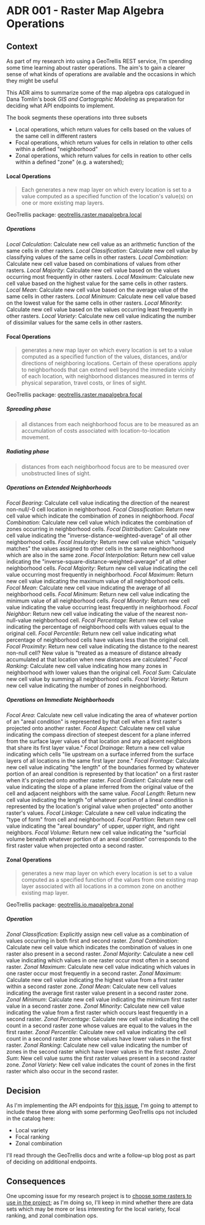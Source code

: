 # ADR 001 - Raster Map Algebra Operations

## Context

As part of my research into using a GeoTrellis REST service, I'm spending some time learning about raster operations. The aim's to gain a clearer sense of what kinds of operations are available and the occasions in which they might be useful

This ADR aims to summarize some of the map algebra ops catalogued in Dana Tomlin's book *GIS and Cartographic Modeling* as preparation for deciding what API endpoints to implement.

The book segments these operations into three subsets

- Local operations, which return values for cells based on the values of the same cell in different rasters
- Focal operations, which return values for cells in relation to other cells within a defined "neighborhood"
- Zonal operations, which return values for cells in reation to other cells within a defined "zone" (e.g. a watershed);

#### Local Operations

> Each generates a new map layer on which every location is set to a value computed as a specified function of the location's value(s) on one or more existing map layers.

GeoTrellis package: [geotrellis.raster.mapalgebra.local](https://geotrellis.github.io/scaladocs/latest/#geotrellis.raster.mapalgebra.local.package)

##### Operations
*Local Calculation*: Calculate new cell value as an arithmetic function of the same cells in other rasters.
*Local Classification*: Calculate new cell value by classifying values of the same cells in other rasters.
*Local Combination*: Calculate new cell value based on combinations of values from other rasters.
*Local Majority*: Calculate new cell value based on the values occurring most frequently in other rasters.
*Local Maximum*: Calculate new cell value based on the highest value for the same cells in other rasters.
*Local Mean*: Calculate new cell value based on the average value of the same cells in other rasters.
*Local Minimum*: Calculate new cell value based on the lowest value for the same cells in other rasters.
*Local Minority*: Calculate new cell value based on the values occurring least frequently in other rasters.
*Local Variety*: Calculate new cell value indicating the number of dissimilar values for the same cells in other rasters.

#### Focal Operations

> generates a new map layer on which every location is set to a value computed as a specified function of the values, distances, and/or directions of neighboring locations. Certain of these operations apply to neighborhoods that can extend well beyond the immediate vicinity of each location, with neighborhood distances measured in terms of physical separation, travel costs, or lines of sight.

GeoTrellis package: [geotrellis.raster.mapalgebra.focal](https://geotrellis.github.io/scaladocs/latest/#geotrellis.raster.mapalgebra.focal.package)

##### *Spreading phase*

> all distances from each neighborhood focus are to be measured as an accumulation of costs associated with location-to-location movement.

##### *Radiating phase*

> distances from each neighborhood focus are to be measured over unobstructed lines of sight.

##### Operations on Extended Neighborhoods
*Focal Bearing*: Calculate cell value indicating the direction of the nearest non-null/-0 cell location in neighborhood.
*Focal Classification*: Return new cell value which indicate the combination of zones in neighborhood.
*Focal Combination*: Calculate new cell value which indicates the combination of zones occurring in neighborhood cells.
*Focal Distribution*: Calculate new cell value indicating the "inverse-distance-weighted-average" of all other neighborhood cells.
*Focal Insularity*: Return new cell value which "uniquely matches" the values assigned to other cells in the same neighborhood which are also in the same zone.
*Focal Interpolation*: Return new cell value indicating the "inverse-square-distance-weighted-average" of all other neighborhood cells.
*Focal Majority*: Return new cell value indicating the cell value occurring most frequently in neighborhood.
*Focal Maximum*: Return new cell value indicating the maximum value of all neighborhood cells.
*Focal Mean*: Calculate new cell vaue indicating the average of all neighborhood cells.
*Focal Minimum*: Return new cell value indicating the minimum value of all neighborhood cells.
*Focal Minority*: Return new cell value indicating the value occurring least frequently in neighborhood.
*Focal Neighbor*: Return new cell value indicating the value of the nearest non-null-value neighborhood cell.
*Focal Percentage*: Return new cell value indicating the percentage of neighborhood cells with values equal to the original cell.
*Focal Percentile*: Return new cell value indicating what percentage of neighborhood cells have values less than the original cell.
*Focal Proximity*: Return new cell value indicating the distance to the nearest non-null cell? New value is "treated as a measure of distance already accumulated at that location when new distances are calculated."
*Focal Ranking*: Calculate new cell value indicating how many zones in neighborhood with lower values than the original cell.
*Focal Sum*: Calculate new cell value by summing all neighborhood cells.
*Focal Variety*: Return new cell value indicating the number of zones in neighborhood.

##### Operations on Immediate Neighborhoods
*Focal Area*: Calculate new cell value indicating the area of whatever portion of an "areal condition" is represented by that cell when a first raster's projected onto another raster.
*Focal Aspect*: Calculate new cell value indicating the compass direction of steepest descent for a plane inferred from the surface layer values of that location and any adjacent neighbors that share its first layer value."
*Focal Drainage*: Return a new cell value indicating which cells "lie upstream on a surface inferred from the surface layers of all locations in the same first layer zone."
*Focal Frontage*: Calculate new cell value indicating "the length" of the boundaries formed by whatever portion of an areal condition is represented by that location" on a first raster when it's projected onto another raster.
*Focal Gradient*: Calculate new cell value indicating the slope of a plane inferred from the original value of the cell and adjacent neighbors with the same value.
*Focal Length*: Return new cell value indicating the length "of whatever portion of a lineal condition is represented by the location's original value when projected" onto another raster's values.
*Focal Linkage*: Calculate a new cell value indicating the "type of form" from cell and neighborhood.
*Focal Partition*: Return new cell value indicating the "areal boundary" of upper, upper right, and right neighbors.
*Focal Volume*: Return new cell value indicating the "surficial volume beneath whatever portion of an areal condition" corresponds to the first raster value when projected onto a second raster.

#### Zonal Operations

> generates a new map layer on which every location is set to a value computed as a specified function of the values from one existing map layer associated with all locations in a common zone on another existing map layer.

GeoTrellis package: [geotrellis.io.mapalgebra.zonal](https://geotrellis.github.io/scaladocs/latest/#geotrellis.raster.mapalgebra.zonal.package)

##### Operation
*Zonal Classification*: Explicitly assign new cell value as a combination of values occurring in both first and second raster.
*Zonal Combination*: Calculate new cell value which indicates the combination of values in one raster also present in a second raster.
*Zonal Majority*: Calculate a new cell value indicating which values in one raster occur most often in a second raster.
*Zonal Maximum*: Calculate new cell value indicating which values in one raster occur most frequently in a second raster.
*Zonal Maximum*: Calculate new cell value indicating the highest value from a first raster within a second raster zone.
*Zonal Mean*: Calculate new cell values indicating the average first raster value present in a second raster zone.
*Zonal Minimum*: Calculate new cell value indicating the minimum first raster value in a second raster zone.
*Zonal Minority*: Calculate new cell value indicating the value from a first raster which occurs least frequently in a second raster.
*Zonal Percentage*: Calculate new cell value indicating the cell count in a second raster zone whose values are equal to the values in the first raster.
*Zonal Percentile*: Calculate new cell value indicating the cell count in a second raster zone whose values have lower values in the first raster.
*Zonal Ranking*: Calculate new cell value indicating the number of zones in the second raster which have lower values in the first raster.
*Zonal Sum*: New cell value sums the first raster values present in a second raster zone.
*Zonal Variety*: New cell value indicates the count of zones in the first raster which also occur in the second raster.

## Decision

As I'm implementing the API endpoints for [this issue](https://github.com/azavea/geotrellis-collections-api-research/issues/5), I'm going to attempt to include these three along with some performing GeoTrellis ops not included in the catalog here:

- Local variety
- Focal ranking
- Zonal combination

I'll read through the GeoTrellis docs and write a follow-up blog post as part of deciding on additional endpoints.

## Consequences

One upcoming issue for my research project is to [choose some rasters to use in the project](https://github.com/azavea/geotrellis-collections-api-research/issues/4); as I'm doing so, I'll keep in mind whether there are data sets which may be more or less interesting for the local variety, focal ranking, and zonal combination ops.
